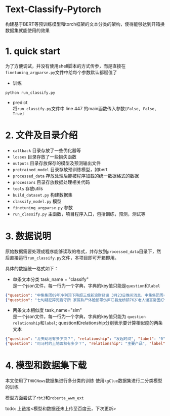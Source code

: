 # Text-Classify-Pytorch
构建基于BERT等预训练模型和torch框架的文本分类的架构，使得能够达到开箱换数据集就能使用的效果

# 1. quick start
为了方便调试，并没有使用shell脚本的方式传参，而是直接在`finetuning_argparse.py`文件中给每个参数默认都赋值了

* 训练
  
```python
python run_classify.py
```

* predict <br>
将`run_classify.py`文件中 line 447 的main函数传入参数`[False, False, True]`

# 2. 文件及目录介绍
* `callback` 目录存放了一些优化器等
* `losses` 目录存放了一些损失函数
* `outputs` 目录存放保存的模型及预测输出文件
* `pretrained_model` 目录存放预训练模型，如bert
* `processed_data` 存放处理后能被程序加载的统一数据格式的数据
* `processors` 目录存放数据处理相关代码
* `tools` 存放utils
* `build_dataset.py` 构建数据集
* `classify_model.py` 模型
* `finetuning_argparse.py` 参数
* `run_classify.py` 主函数，项目程序入口，包括训练，预测，测试等
  
# 3. 数据说明
原始数据需要处理成程序能够读取的格式，并存放到`processed_data`目录下，然后直接运行`run_classify.py`文件，本项目即可开箱即用。

具体的数据统一格式如下：
* 单条文本分类 task_name = "classify"<br>
是一个json文件，每一行为一个字典，字典的key值只能是`question`和`label`
```json
{"question": "中集集团09年净利润下降超三成新浪财经讯 3月23日晚间消息，中集集团周一晚间发布09年业绩，2009 年公司实现营业收入204.76 亿元，同比下降56.74%；归属于母公司股东的净利润9.59 亿元，同比下降31.84%，基本每股收益0.36元。对于业绩为何呈现下降趋势，年报显示，因2009年全球经济出现严重衰退，主要经济体消费萎靡和出口萎缩并存，导致国际贸易量及航运业需求明显下滑。据年报数字，2009年全球集装箱贸易量、中国规模以上港口集装箱吞吐量均出现负增长，同比分别下降9.5%和5.8%。物流、能源化工等行业也不同程度受到经济衰退影响。但据公司分析，受益于欧美经济的复苏，“补库存”需求的持续，2010 年中国外贸出口形势将随之明显好转，集装箱市场需求将进一步回升。中集集团今日收报14.68元，上涨0.02元，涨幅达0.14%。(俊萍 发自深圳)\n", "label": "股票"}
{"question": "七旬疑犯猝死看守所 家属称尸体脸部带伤庐江县龙桥镇76岁老人谢富常因打伤81岁的亲哥哥，日前被庐江县检察机关批准逮捕。3月26日，这位老人在看守所内发生意外，送到医院后很快被宣告死亡。对于老人的死因，庐江县警方认为可能系猝死。目前，庐江县检察院已介入调查。老兄老弟大动干戈4月4日晚，记者来到庐江县龙桥镇新建村，见到了谢富常老人的小儿子谢贵生。得知父亲死讯后，他刚刚从上海赶回老家。谢贵生说，他和哥哥都在上海做生意，母亲也在上海，庐江的家中只有父亲谢富常一人。由于谢富常和81岁的二哥谢某住得不远，双方因琐事产生一些矛盾。今年2月21日，两位老人之间矛盾升级，谢富常将谢某打得昏迷不醒，后者很快被送往合肥市一家大医院急救。远在上海的谢贵生得知消息后，于2月22日上午从上海赶到合肥，看望二伯父谢某。当天下午，他赶到庐江县龙桥镇家中时，得知父亲已被警方带走。几天后，他接到通知，父亲因故意伤害罪被批捕。“两位老人究竟因何事而大动干戈，由于双方当事人一个被逮捕，另一个正处于昏迷状态，因此很难知道详情。”谢贵生说，由于他没法见到父亲了解情况，只能再次回到上海。死讯来得十分突然3月26日，正在上海与人谈生意的谢贵生接到老家一位村干部的电话，称谢富常死了。惊闻父亲的死讯，谢贵生立即赶回庐江老家。3月27日上午，庐江县检察院、公安局、看守所负责人以及政府部门有关人士与谢贵生会面，进行了交流。公安机关表示，经初步调查，谢富常可能是在看守所内不小心摔倒而猝死。3月27日中午，谢贵生在庐江县殡仪馆见到了父亲的遗体，他发现父亲的脸上带着伤痕，裤子上全是粪便。谢贵生对父亲的遗体进行了拍照。昨天，谢贵生一边向记者出示照片一边说：“我父亲生前身体很好，就是脾气倔了一点，不知道为什么就这么匆匆地走了。”检察院已介入调查4月4日，记者就此事采访了庐江县公安局和巢湖市公安局有关人士，他们证实谢富常老人确实在看守所内发生意外后死亡，但对于此事的详细情况，他们表示不便透露。此后，记者又通过谢贵生与庐江县检察院一位副检察长取得联系，这位副检察长称，目前多个部门都在认真调查此事，不过有关情况尚不能对外公开。这位副检察长表示，自从外地发生“躲猫猫”事件之后，各地对看守所内发生的意外事件都十分重视，“在处理这类事件上，谁都不敢遮掩。我们肯定会公平公正，依法办事。”本报记者 何雪峰 金学永\n", "label": "社会"}
```

* 两条文本相似度 task_name="sim" <br>
是一个json文件，每一行为一个字典，字典的key值只能为 `question` `relationship`和`label`; question和relationship分别表示要计算相似度的两条文本
```json
{"question": "龙天动地有多少页？", "relationship": "发起时间", "label": "0"}
{"question": "司马村的土地面积有多少？", "relationship": "主要产品", "label": "0"}
```

# 4. 模型和数据集下载
本文使用了`THUCNews`数据集进行多分类的训练
使用`kgClue`数据集进行二分类模型的训练

模型方面尝试了`rbt3`和`roberta_wwm_ext`

todo: 上链接<模型和数据还未上传至百度云，下次更新>
